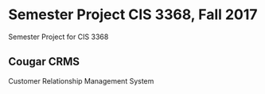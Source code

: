 # Semester Project CIS 3368, Fall 2017
Semester Project for CIS 3368

## Cougar CRMS
Customer Relationship Management System